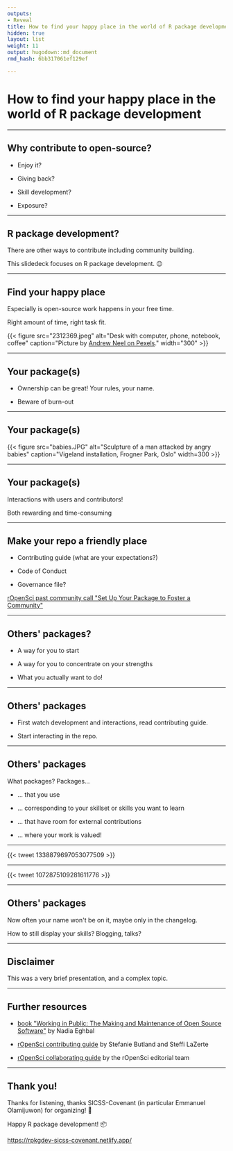 ```yaml
---
outputs:
- Reveal
title: How to find your happy place in the world of R package development
hidden: true
layout: list
weight: 11
output: hugodown::md_document
rmd_hash: 6bb317061ef129ef

---
```


# How to find your happy place in the world of R package development

------------------------------------------------------------------------

## Why contribute to open-source?

-   Enjoy it?

-   Giving back?

-   Skill development?

-   Exposure?

------------------------------------------------------------------------

## R package development?

There are other ways to contribute including community building.

This slidedeck focuses on R package development. :wink:

------------------------------------------------------------------------

## Find your happy place

Especially is open-source work happens in your free time.

Right amount of time, right task fit.

<div class="highlight">

</div>

<div class="highlight">

{{< figure src="2312369.jpeg" alt="Desk with computer, phone, notebook, coffee" caption="Picture by [Andrew Neel on Pexels](https://www.pexels.com/photo/macbook-pro-on-brown-wooden-table-2312369/)." width="300" >}}

</div>

------------------------------------------------------------------------

## Your package(s)

-   Ownership can be great! Your rules, your name.

-   Beware of burn-out

------------------------------------------------------------------------

## Your package(s)

{{< figure src="babies.JPG" alt="Sculpture of a man attacked by angry babies" caption="Vigeland installation, Frogner Park, Oslo" width=300 >}}

------------------------------------------------------------------------

## Your package(s)

Interactions with users and contributors!

Both rewarding and time-consuming

------------------------------------------------------------------------

## Make your repo a friendly place

-   Contributing guide (what are your expectations?)

-   Code of Conduct

-   Governance file?

[rOpenSci past community call "Set Up Your Package to Foster a Community"](https://ropensci.org/commcalls/apr2021-pkg-community/)

------------------------------------------------------------------------

## Others' packages?

-   A way for you to start

-   A way for you to concentrate on your strengths

-   What you actually want to do!

------------------------------------------------------------------------

## Others' packages

-   First watch development and interactions, read contributing guide.

-   Start interacting in the repo.

------------------------------------------------------------------------

## Others' packages

What packages? Packages...

-   ... that you use

-   ... corresponding to your skillset or skills you want to learn

-   ... that have room for external contributions

-   ... where your work is valued!

------------------------------------------------------------------------

{{< tweet 1338879697053077509 >}}

------------------------------------------------------------------------

{{< tweet 1072875109281611776 >}}

------------------------------------------------------------------------

## Others' packages

Now often your name won't be on it, maybe only in the changelog.

How to still display your skills? Blogging, talks?

------------------------------------------------------------------------

## Disclaimer

This was a very brief presentation, and a complex topic.

------------------------------------------------------------------------

## Further resources

-   [book "Working in Public: The Making and Maintenance of Open Source Software"](https://www.goodreads.com/book/show/54140556-working-in-public) by Nadia Eghbal

-   [rOpenSci contributing guide](https://contributing.ropensci.org/) by Stefanie Butland and Steffi LaZerte

-   [rOpenSci collaborating guide](https://devguide.ropensci.org/collaboration.html) by the rOpenSci editorial team

------------------------------------------------------------------------

## Thank you!

Thanks for listening, thanks SICSS-Covenant (in particular Emmanuel Olamijuwon) for organizing! :pray:

Happy R package development! :package:

<https://rpkgdev-sicss-covenant.netlify.app/>

